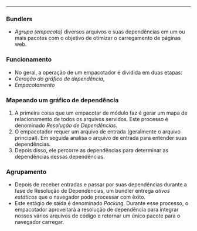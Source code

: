 ___
### Bundlers
- *Agrupa (empacota)* diversos arquivos e suas dependências em um ou mais pacotes com o objetivo de otimizar o carregamento de páginas web.

### Funcionamento
- No geral, a operação de um empacotador é dividida em duas etapas:
- *Geração do gráfico de dependência*,
- *Empacotamento*

### Mapeando um gráfico de dependência
1. A primeira coisa que um empacotar de módulo faz é gerar um mapa de relacionamento de todos os arquivos servidos. Este processo é denominado *Resolução de Dependências*.
2. O empacotador requer um arquivo de entrada (geralmente o arquivo principal). Em seguida analisa o arquivo de entrada para entender suas dependências.
3. Depois disso, ele percorre as dependências para determinar as dependências dessas dependências.

### Agrupamento
- Depois de receber entradas e passar por suas dependências durante a fase de Resolução de Dependências, um bundler entrega *ativos estáticos* que o navegador pode processar com êxito.
- Este estágio de saída é denominado *Packing*. Durante esse processo, o empacotador aproveitará a resolução de dependência para integrar nossos vários arquivos de código e retornar um único pacote para o navegador carregar.
